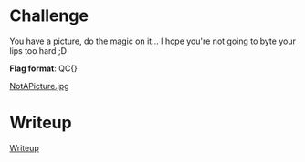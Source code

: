 # Challenge

You have a picture, do the magic on it... I hope you're not going to byte your lips too hard ;D

**Flag format**: QC{}

[NotAPicture.jpg](files/NotAPicture.jpg)

# Writeup

[Writeup](WRITEUP.md)
